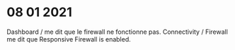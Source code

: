 # 08 01 2021
Dashboard / me dit que le firewall ne fonctionne pas.
Connectivity / Firewall  me dit que Responsive Firewall is enabled.